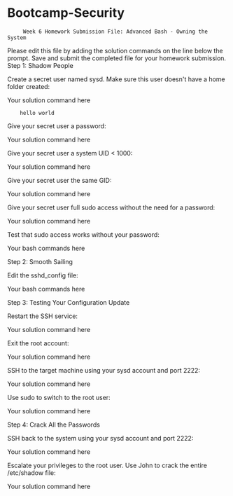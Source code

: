 # Bootcamp-Security

         Week 6 Homework Submission File: Advanced Bash - Owning the System
Please edit this file by adding the solution commands on the line below the prompt.
Save and submit the completed file for your homework submission.
Step 1: Shadow People


Create a secret user named sysd. Make sure this user doesn't have a home folder created:

Your solution command here

        hello world



Give your secret user a password:

Your solution command here



Give your secret user a system UID < 1000:

Your solution command here



Give your secret user the same GID:

Your solution command here



Give your secret user full sudo access without the need for a password:

Your solution command here



Test that sudo access works without your password:

Your bash commands here




Step 2: Smooth Sailing


Edit the sshd_config file:

Your bash commands here




Step 3: Testing Your Configuration Update


Restart the SSH service:

Your solution command here



Exit the root account:

Your solution command here



SSH to the target machine using your sysd account and port 2222:

Your solution command here



Use sudo to switch to the root user:

Your solution command here



Step 4: Crack All the Passwords


SSH back to the system using your sysd account and port 2222:

Your solution command here



Escalate your privileges to the root user. Use John to crack the entire /etc/shadow file:

Your solution command here  
